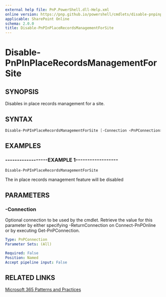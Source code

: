 ```yaml
---
external help file: PnP.PowerShell.dll-Help.xml
online version: https://pnp.github.io/powershell/cmdlets/disable-pnpinplacerecordsmanagementforsite
applicable: SharePoint Online
schema: 2.0.0
title: Disable-PnPInPlaceRecordsManagementForSite
---
```


# Disable-PnPInPlaceRecordsManagementForSite

## SYNOPSIS
Disables in place records management for a site.

## SYNTAX 

```powershell
Disable-PnPInPlaceRecordsManagementForSite [-Connection <PnPConnection>]
```

## EXAMPLES

### ------------------EXAMPLE 1------------------
```powershell
Disable-PnPInPlaceRecordsManagementForSite
```

The in place records management feature will be disabled

## PARAMETERS

### -Connection
Optional connection to be used by the cmdlet. Retrieve the value for this parameter by either specifying -ReturnConnection on Connect-PnPOnline or by executing Get-PnPConnection.

```yaml
Type: PnPConnection
Parameter Sets: (All)

Required: False
Position: Named
Accept pipeline input: False
```

## RELATED LINKS

[Microsoft 365 Patterns and Practices](https://aka.ms/m365pnp)